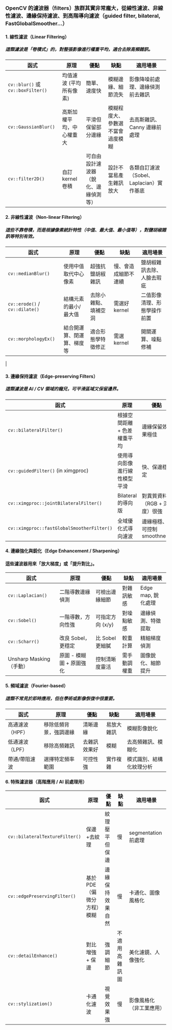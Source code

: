 ### OpenCV 的濾波器（filters）族群其實非常龐大，從線性濾波、非線性濾波、邊緣保持濾波、到高階導向濾波（guided filter, bilateral, FastGlobalSmoother...）

#### 1. 線性濾波（Linear Filtering）
##### 這類濾波是「卷積式」的，對整張影像進行權重平均，適合去除高頻雜訊。

| 函式 | 原理 | 優點 | 缺點 | 適用場景 |
| ---- | ---- | ---- | ---- | ---- |
| `cv::blur()` 或 `cv::boxFilter()` | 均值濾波 (平均所有像素) | 簡單、速度快 | 模糊邊緣、細節流失 | 影像降噪前處理、邊緣偵測前去雜訊 |
| `cv::GaussianBlur()` | 高斯加權平均，中心權重大 | 平滑但保留部分邊緣 | 模糊程度大、參數選不當會過度模糊 | 去高斯雜訊、Canny 邊緣前處理 |
| `cv::filter2D()` | 自訂 kernel 卷積 | 可自由設計濾波器（銳化、邊緣偵測等） | 設計不當易產生雜訊放大 | 各類自訂濾波（Sobel、Laplacian）實作基底 |

#### 2. 非線性濾波（Non-linear Filtering）
##### 這些不靠卷積，而是根據像素統計特性（中值、最大值、最小值等），對鹽胡椒雜訊等特別有效。

| 函式 | 原理 | 優點 | 缺點 | 適用場景 |
| ---- | ---- | ---- | ---- | ---- |
| `cv::medianBlur()` | 使用中值取代中心像素 | 超強抗鹽胡椒雜訊 | 慢、會造成細節不連續 | 鹽胡椒雜訊去除、人臉去瑕疵 |
| `cv::erode()` / `cv::dilate()` | 結構元素的最小/最大值 | 去除小雜點、填補空洞 | 需選好 kernel | 二值影像清理、形態學操作前置 |
| `cv::morphologyEx()` | 結合開運算、閉運算、梯度等 | 適合形態學特徵修正 | 需選 kernel | 開關運算、噪點修補 |
| 

#### 3. 邊緣保持濾波（Edge-preserving Filters）
##### 這類濾波是 AI / CV 領域的寵兒，可平滑區域又保留邊界。

| 函式 | 原理 | 優點 | 缺點 | 適用場景 |
| ---- | ---- | ---- | ---- | ---- |
| `cv::bilateralFilter()` | 根據空間距離 + 色差權重平均 | 邊緣保留效果極佳 | 極慢（O(n²)）| 人像平滑、HDR tone mapping |
| `cv::guidedFilter()` (in ximgproc) | 使用導向影像進行線性模型平滑 | 快、保邊穩定 | 較不適合高雜訊 | 紋理平滑、去霧、深度圖濾波 |
| `cv::ximgproc::jointBilateralFilter()` | Bilateral 的導向版 | 對異質資料（RGB + 深度）很強 | 較慢 | 彩色導向深度平滑 |
| `cv::ximgproc::fastGlobalSmootherFilter()` | 全域優化式導向濾波 | 邊緣極穩、可控制 smoothness | 需調 λ、σ 參數 | 去雜訊、Matting、深度補全 |

#### 4. 邊緣強化與銳化（Edge Enhancement / Sharpening）
#### 這些濾波器用來「放大梯度」或「提升對比」。

| 函式 | 原理 | 優點 | 缺點 | 適用場景 |
| ---- | ---- | ---- | ---- | ---- |
| `cv::Laplacian()` | 二階導數邊緣偵測 | 可檢出邊緣細節 | 對雜訊敏感 | Edge map, 銳化處理 |
| `cv::Sobel()` | 一階導數，方向性強 | 可指定方向 (x/y) | 對噪點敏感 | 邊緣偵測、特徵提取 |
| `cv::Scharr()` | 改良 Sobel，更穩定 | 比 Sobel 更細膩 | 較重計算 | 精細梯度偵測 |
| Unsharp Masking（手動）| 原圖 - 模糊圖 + 原圖強化 | 控制清晰度靈活 | 需手動調權重 | 圖像銳化、細節提升 |

#### 5. 頻域濾波（Fourier-based）
##### 這類不常見於即時應用，但在學術或影像恢復中很重要。

| 函式 | 原理 | 優點 | 缺點 | 適用場景 |
| ---- | ---- | ---- | ---- | ---- |
| 高通濾波（HPF）| 移除低頻背景，強調邊緣 | 清晰邊緣 | 易放大雜訊 | 模糊影像銳化 |
| 低通濾波（LPF）| 移除高頻雜訊 | 去雜訊效果好 | 模糊 | 去高頻雜訊、模糊化 |
| 帶通/帶阻濾波  | 選擇特定頻率範圍 | 可控性強   | 實作複雜 | 模式識別、結構化紋理分析 |

#### 6. 特殊濾波器（高階應用 / AI 前處理用）

| 函式 | 原理 | 優點 | 缺點 | 適用場景 |
| ---- | ---- | ---- | ---- | ---- |
| `cv::bilateralTextureFilter()` | 保邊+去紋理 | 紋理壓平但保邊 | 慢 | segmentation 前處理 |
| `cv::edgePreservingFilter()` | 基於 PDE（偏微分方程）模糊 | 邊緣保持效果自然 | 慢 | 卡通化、圖像風格化 |
| `cv::detailEnhance()` | 對比增強 + 保邊 | 強調細節 | 不適用高雜訊圖 | 美化濾鏡、人像強化 |
| `cv::stylization()` | 卡通化濾波 | 視覺效果強 | 慢 | 影像風格化（非工業應用）|
